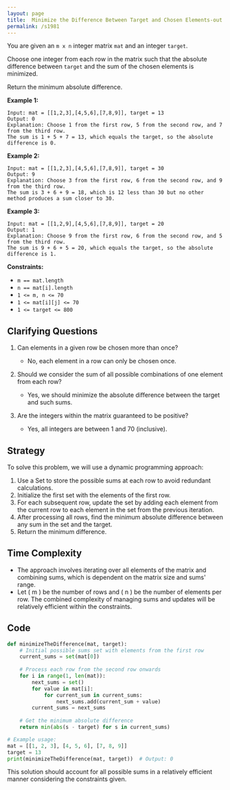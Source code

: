 ```yaml
---
layout: page
title:  Minimize the Difference Between Target and Chosen Elements-out
permalink: /s1981
---
```


You are given an `m x n` integer matrix `mat` and an integer `target`.

Choose one integer from each row in the matrix such that the absolute difference between `target` and the sum of the chosen elements is minimized.

Return the minimum absolute difference.

**Example 1:**

```
Input: mat = [[1,2,3],[4,5,6],[7,8,9]], target = 13
Output: 0
Explanation: Choose 1 from the first row, 5 from the second row, and 7 from the third row.
The sum is 1 + 5 + 7 = 13, which equals the target, so the absolute difference is 0.
```

**Example 2:**

```
Input: mat = [[1,2,3],[4,5,6],[7,8,9]], target = 30
Output: 9
Explanation: Choose 3 from the first row, 6 from the second row, and 9 from the third row.
The sum is 3 + 6 + 9 = 18, which is 12 less than 30 but no other method produces a sum closer to 30.
```

**Example 3:**

```
Input: mat = [[1,2,9],[4,5,6],[7,8,9]], target = 20
Output: 1
Explanation: Choose 9 from the first row, 6 from the second row, and 5 from the third row.
The sum is 9 + 6 + 5 = 20, which equals the target, so the absolute difference is 1.
```

**Constraints:**

- `m == mat.length`
- `n == mat[i].length`
- `1 <= m, n <= 70`
- `1 <= mat[i][j] <= 70`
- `1 <= target <= 800`

## Clarifying Questions

1. Can elements in a given row be chosen more than once?
   - No, each element in a row can only be chosen once.

2. Should we consider the sum of all possible combinations of one element from each row?
   - Yes, we should minimize the absolute difference between the target and such sums.

3. Are the integers within the matrix guaranteed to be positive?
   - Yes, all integers are between 1 and 70 (inclusive).

## Strategy

To solve this problem, we will use a dynamic programming approach:

1. Use a Set to store the possible sums at each row to avoid redundant calculations.
2. Initialize the first set with the elements of the first row.
3. For each subsequent row, update the set by adding each element from the current row to each element in the set from the previous iteration.
4. After processing all rows, find the minimum absolute difference between any sum in the set and the target.
5. Return the minimum difference.

## Time Complexity
- The approach involves iterating over all elements of the matrix and combining sums, which is dependent on the matrix size and sums' range.
- Let \( m \) be the number of rows and \( n \) be the number of elements per row. The combined complexity of managing sums and updates will be relatively efficient within the constraints.

## Code

```python
def minimizeTheDifference(mat, target):
    # Initial possible sums set with elements from the first row
    current_sums = set(mat[0])
    
    # Process each row from the second row onwards
    for i in range(1, len(mat)):
        next_sums = set()
        for value in mat[i]:
            for current_sum in current_sums:
                next_sums.add(current_sum + value)
        current_sums = next_sums
    
    # Get the minimum absolute difference
    return min(abs(s - target) for s in current_sums)

# Example usage:
mat = [[1, 2, 3], [4, 5, 6], [7, 8, 9]]
target = 13
print(minimizeTheDifference(mat, target))  # Output: 0
```

This solution should account for all possible sums in a relatively efficient manner considering the constraints given.